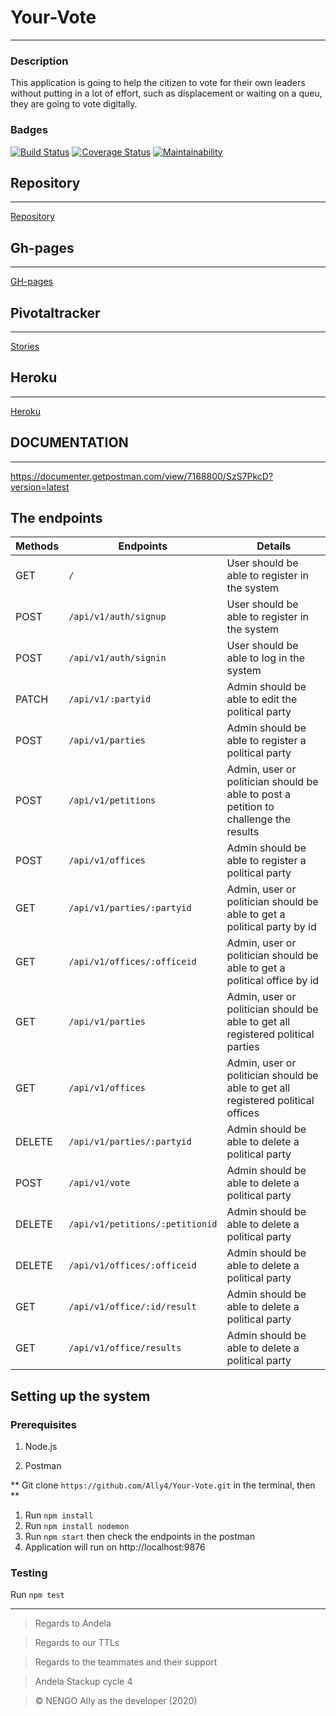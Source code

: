 # Your-Vote
-------------------------------------------------

### Description

This application is going to help the citizen to vote for their own leaders without putting in a lot of effort, such as displacement or waiting on a queu, they are going to vote digitally.

### Badges

[![Build Status](https://travis-ci.com/Ally4/Your-Vote.svg?branch=develop)](https://travis-ci.com/Ally4/Your-Vote) [![Coverage Status](https://coveralls.io/repos/github/Ally4/Your-Vote/badge.svg?branch=develop)](https://coveralls.io/github/Ally4/Your-Vote?branch=develop) [![Maintainability](https://api.codeclimate.com/v1/badges/c0e2051f7d7446195f95/maintainability)](https://codeclimate.com/github/Ally4/Your-Vote/maintainability)

## Repository
-------------------------------------------------
[Repository](https://github.com/Ally4/Your-Vote.git)

## Gh-pages
-------------------------------------------------
[GH-pages](https://ally4.github.io/Your-Vote/UI)

## Pivotaltracker
-------------------------------------------------
[Stories](https://www.pivotaltracker.com/n/projects/2437073)

## Heroku
-------------------------------------------------
[Heroku](https://vote4you.herokuapp.com/)

## DOCUMENTATION
-------------------------------------------------
https://documenter.getpostman.com/view/7168800/SzS7PkcD?version=latest


## The endpoints

|     Methods       |     Endpoints                   |      Details                                                                               | 
|-------------------|---------------------------------|---------------------------------------------------------------------------------------------|
|GET                |  `/`                            |User should be able to register in the   system                                              |
|POST               |  `/api/v1/auth/signup`          |User should be able to register in the   system                                              |
|POST               |  `/api/v1/auth/signin`          |User should be able to log in the system                                                     |
|PATCH              |  `/api/v1/:partyid`             |Admin should be able to edit the political party                                             |
|POST               |  `/api/v1/parties`              |Admin should be able to register a political party                                           |
|POST               |  `/api/v1/petitions`            |Admin, user or politician should be able to post a petition to challenge the  results        |
|POST               |  `/api/v1/offices`              |Admin should be able to register a political party                                           |
|GET                |  `/api/v1/parties/:partyid`     |Admin, user or politician should be able to get a political party by id                      |
|GET                |  `/api/v1/offices/:officeid`    |Admin, user or politician should be able to get a political office by id                     |
|GET                |  `/api/v1/parties`              |Admin, user or politician should be able to get all registered political parties             |
|GET                |  `/api/v1/offices`              |Admin, user or politician should be able to get all registered political offices            | |POST               |  `/api/v1/candidates`           |Admin should be able to create a candidate                                                   |
|DELETE             |  `/api/v1/parties/:partyid`     |Admin should be able to delete a political party                                             |
|POST               |  `/api/v1/vote`                 |Admin should be able to delete a political party                                             |
|DELETE             |  `/api/v1/petitions/:petitionid`|Admin should be able to delete a political party                                             |
|DELETE             |  `/api/v1/offices/:officeid`    |Admin should be able to delete a political party                                             |
|GET                |  `/api/v1/office/:id/result`    |Admin should be able to delete a political party                                             |
|GET                |  `/api/v1/office/results`       |Admin should be able to delete a political party                                             |

## Setting up the system
### Prerequisites
1. Node.js

1. Postman

** Git clone `https://github.com/Ally4/Your-Vote.git` in the terminal, then **
1. Run `npm install`
1. Run `npm install nodemon`
1. Run `npm start` then check the endpoints in the postman
1. Application will run on http://localhost:9876

### Testing
Run `npm test`
___

> Regards to Andela

> Regards to our TTLs

> Regards to the teammates and their support

> Andela Stackup cycle 4

> &copy; NENGO Ally as the developer (2020)
